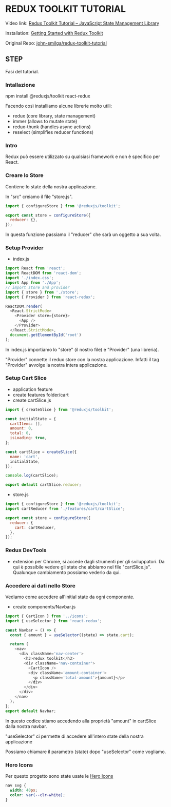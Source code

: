 # REDUX TOOLKIT TUTORIAL

Video link: [Redux Toolkit Tutorial – JavaScript State Management Library](https://www.youtube.com/watch?v=bbkBuqC1rU4) 

Installation: [Getting Started with Redux Toolkit](https://redux-toolkit.js.org/introduction/getting-started)

Original Repo: [john-smilga/redux-toolkit-tutorial](https://github.com/john-smilga/redux-toolkit-tutorial)

## STEP

Fasi del tutorial.
### Intallazione

npm install @reduxjs/toolkit react-redux

Facendo così installiamo alcune librerie molto utili: 

- redux (core library, state management)
- immer (allows to mutate state)
- redux-thunk (handles async actions)
- reselect (simplifies reducer functions)

### Intro

Redux può essere utilizzato su qualsiasi framework e non è specifico per React.

### Creare lo Store

Contiene lo state della nostra applicazione.

In "src" creiamo il file "store.js".

```js
import { configureStore } from '@reduxjs/toolkit';

export const store = configureStore({
  reducer: {},
});
```

In questa funzione passiamo il "reducer" che sarà un oggetto a sua volta.

### Setup Provider

- index.js

```js
import React from 'react';
import ReactDOM from 'react-dom';
import './index.css';
import App from './App';
// import store and provider
import { store } from './store';
import { Provider } from 'react-redux';

ReactDOM.render(
  <React.StrictMode>
    <Provider store={store}>
      <App />
    </Provider>
  </React.StrictMode>,
  document.getElementById('root')
);
```

In index.js importiamo lo "store" (il nostro file) e "Provider" (una libreria).

"Provider" connette il redux store con la nostra applicazione. Infatti il tag "Provider" avvolge la nostra intera applicazione.

### Setup Cart Slice

- application feature
- create features folder/cart
- create cartSlice.js

```js
import { createSlice } from '@reduxjs/toolkit';

const initialState = {
  cartItems: [],
  amount: 0,
  total: 0,
  isLoading: true,
};

const cartSlice = createSlice({
  name: 'cart',
  initialState,
});

console.log(cartSlice);

export default cartSlice.reducer;
```

- store.js

```js
import { configureStore } from '@reduxjs/toolkit';
import cartReducer from './features/cart/cartSlice';

export const store = configureStore({
  reducer: {
    cart: cartReducer,
  },
});
```
### Redux DevTools

- extension per Chrome, si accede dagli strumenti per gli sviluppatori. Da qui è possibile vedere gli state che abbiamo nel file "cartSlice.js".
Qualunque cambiamento possiamo vederlo da qui.

### Accedere ai dati nello Store

Vediamo come accedere all'initial state da ogni componente.

- create components/Navbar.js

```js
import { CartIcon } from '../icons';
import { useSelector } from 'react-redux';

const Navbar = () => {
  const { amount } = useSelector((state) => state.cart);

  return (
    <nav>
      <div className='nav-center'>
        <h3>redux toolkit</h3>
        <div className='nav-container'>
          <CartIcon />
          <div className='amount-container'>
            <p className='total-amount'>{amount}</p>
          </div>
        </div>
      </div>
    </nav>
  );
};
export default Navbar;
```
In questo codice stiamo accedendo alla proprietà "amount" in cartSlice dalla nostra navbar.

"useSelector" ci permette di accedere all'intero state della nostra applicazione

Possiamo chiamare il parametro (state) dopo "useSelector" come vogliamo. 

### Hero Icons

Per questo progetto sono state usate le [Hero Icons](https://heroicons.com/)

```css
nav svg {
  width: 40px;
  color: var(--clr-white);
}
```

